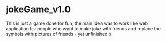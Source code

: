 # jokeGame_v1.0
This is just a game done for fun, the main idea was to work like web application for people who want to make joke with friends and replace the symbols with pictures of friends - yet unfinished :(
